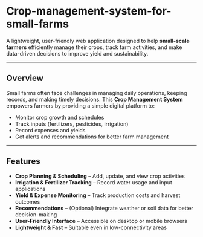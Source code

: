 # Crop-management-system-for-small-farms
A lightweight, user-friendly web application designed to help **small-scale farmers** efficiently manage their crops, track farm activities, and make data-driven decisions to improve yield and sustainability.  

---

##  Overview  

Small farms often face challenges in managing daily operations, keeping records, and making timely decisions. This **Crop Management System** empowers farmers by providing a simple digital platform to:  
- Monitor crop growth and schedules  
- Track inputs (fertilizers, pesticides, irrigation)  
- Record expenses and yields  
- Get alerts and recommendations for better farm management  

---

##  Features  

-  **Crop Planning & Scheduling** – Add, update, and view crop activities  
-  **Irrigation & Fertilizer Tracking** – Record water usage and input applications  
-  **Yield & Expense Monitoring** – Track production costs and harvest outcomes  
-  **Recommendations** – (Optional) Integrate weather or soil data for better decision-making  
-  **User-Friendly Interface** – Accessible on desktop or mobile browsers  
-  **Lightweight & Fast** – Suitable even in low-connectivity areas  
